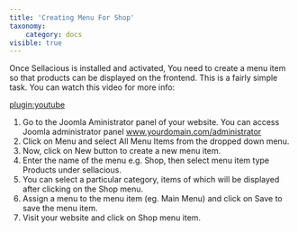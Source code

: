 ```yaml
---
title: 'Creating Menu For Shop'
taxonomy:
    category: docs
visible: true
---
```


Once Sellacious is installed and activated, You need to create a menu item so that products can be displayed on the frontend. This is a fairly simple task. You can watch this video for more info:

[plugin:youtube](https://youtu.be/f_fqAcMRXLU)

1. Go to the Joomla Aministrator panel of your website. You can access Joomla administrator panel www.yourdomain.com/administrator
2. Click on Menu and select All Menu Items from the dropped down menu.
3. Now, click on New button to create a new menu item.
4. Enter the name of the menu e.g. Shop, then select menu item type Products under sellacious.
5. You can select a particular category, items of which will be displayed after clicking on the Shop menu.
6. Assign a menu to the menu item (eg. Main Menu) and click on Save to save the menu item.
7. Visit your website and click on Shop menu item.